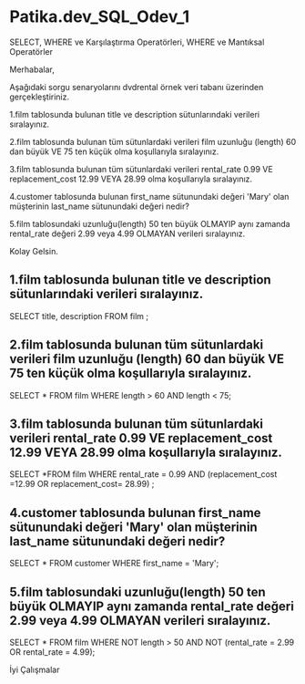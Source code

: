 # Patika.dev_SQL_Odev_1

SELECT, WHERE ve Karşılaştırma Operatörleri, WHERE ve Mantıksal Operatörler

Merhabalar,

Aşağıdaki sorgu senaryolarını dvdrental örnek veri tabanı üzerinden gerçekleştiriniz.

1.film tablosunda bulunan title ve description sütunlarındaki verileri sıralayınız.

2.film tablosunda bulunan tüm sütunlardaki verileri film uzunluğu (length) 60 dan büyük VE 75 ten küçük olma koşullarıyla sıralayınız.

3.film tablosunda bulunan tüm sütunlardaki verileri rental_rate 0.99 VE replacement_cost 12.99 VEYA 28.99 olma koşullarıyla sıralayınız.

4.customer tablosunda bulunan first_name sütunundaki değeri 'Mary' olan müşterinin last_name sütunundaki değeri nedir?

5.film tablosundaki uzunluğu(length) 50 ten büyük OLMAYIP aynı zamanda rental_rate değeri 2.99 veya 4.99 OLMAYAN verileri sıralayınız.

Kolay Gelsin.


## 1.film tablosunda bulunan title ve description sütunlarındaki verileri sıralayınız.

SELECT title, description FROM film ;

## 2.film tablosunda bulunan tüm sütunlardaki verileri film uzunluğu (length) 60 dan büyük VE 75 ten küçük olma koşullarıyla sıralayınız.

SELECT * FROM film  WHERE length > 60 AND length < 75;

## 3.film tablosunda bulunan tüm sütunlardaki verileri rental_rate 0.99 VE replacement_cost 12.99 VEYA 28.99 olma koşullarıyla sıralayınız.

SELECT *FROM film WHERE rental_rate = 0.99 AND (replacement_cost =12.99 OR replacement_cost= 28.99) ;

## 4.customer tablosunda bulunan first_name sütunundaki değeri 'Mary' olan müşterinin last_name sütunundaki değeri nedir?

SELECT * FROM customer WHERE first_name = 'Mary';

## 5.film tablosundaki uzunluğu(length) 50 ten büyük OLMAYIP aynı zamanda rental_rate değeri 2.99 veya 4.99 OLMAYAN verileri sıralayınız.

SELECT * FROM film WHERE NOT length > 50 AND NOT (rental_rate = 2.99 OR rental_rate = 4.99);

İyi Çalışmalar 
